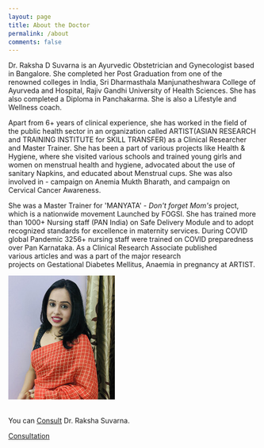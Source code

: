 ```yaml
---
layout: page
title: About the Doctor
permalink: /about
comments: false
---
```


<div class="row justify-content-between">
<div class="col-md-8 pr-5">

<p>Dr. Raksha D Suvarna is an Ayurvedic Obstetrician and Gynecologist based in Bangalore. She completed her Post Graduation from one of the renowned colleges in India, Sri Dharmasthala Manjunatheshwara College of Ayurveda and Hospital, Rajiv Gandhi University of Health Sciences. She has also completed a Diploma in Panchakarma. She is also a Lifestyle and Wellness coach.</p>
<p>Apart from 6+ years of clinical experience, she has worked in the field of the public health sector in an organization called ARTIST(ASIAN RESEARCH and TRAINING INSTITUTE for SKILL TRANSFER) as a Clinical Researcher and Master Trainer. She has been a part of various projects like Health & Hygiene, where she visited various schools and trained young girls and women on menstrual health and hygiene, advocated about the use of sanitary Napkins, and educated about Menstrual cups. She was also involved in - campaign on Anemia Mukth Bharath, and campaign on Cervical Cancer Awareness.</p><p>She was a Master Trainer for 'MANYATA' - <i>Don't forget Mom's</i> project, which is a nationwide movement Launched by FOGSI. She has trained more than 1000+ Nursing staff (PAN India) on Safe Delivery Module and to adopt recognized standards for excellence in maternity services. During COVID global Pandemic 3256+ nursing staff were trained on COVID preparedness over Pan Karnataka.
As a Clinical Research Associate published various articles and was a part of the major research projects on Gestational Diabetes Mellitus, Anaemia in pregnancy at ARTIST.</p>

</div>

<div class="col-md-4">

<div class="sticky-top sticky-top-80">
<img src="assets/images/raksha_01.jpg">
<br><br>
<p>You can <a target="_blank" href="/about">Consult</a> Dr. Raksha Suvarna.</p>

<a target="_blank" href="https://www.practo.com/bangalore/doctor/dr-raksha-suvarna-gynecologist-obstetrician" class="btn btn-warning">Consultation</a>

</div>
</div>
</div>
